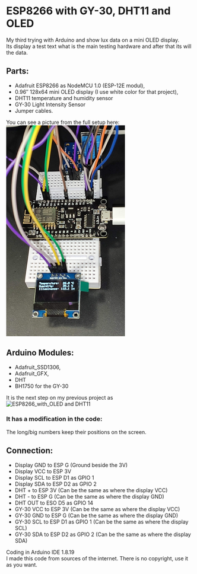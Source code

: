 # ESP8266 with GY-30, DHT11 and OLED
My third trying with Arduino and show lux data on a mini OLED display.<br>
Its display a test text what is the main testing hardware and after that its will the data.

## Parts: 
- Adafruit ESP8266 as NodeMCU 1.0 (ESP-12E modul),
- 0.96″ 128x64 mini OLED display (I use white color for that project),
- DHT11 temperature and humidity sensor
- GY-30 Light Intensity Sensor
- Jumper cables.


You can see a picture from the full setup here:<br>
![Picture from the setup](/ESP8266-OLED-DHT11-GY30.jpg)

## Arduino Modules:
- Adafruit_SSD1306,
- Adafruit_GFX,
- DHT
- BH1750 for the GY-30

It is the next step on my previous project as ![ESP8266_with_OLED and DHT11](https://github.com/Mategm/ESP8266-OLED-DHT11)<br>

### It has a modification in the code:
The long/big numbers keep their positions on the screen.

## Connection:
- Display GND to ESP G (Ground beside the 3V)
- Display VCC to ESP 3V
- Display SCL to ESP D1 as GPIO 1
- Display SDA to ESP D2 as GPIO 2
- DHT + to ESP 3V (Can be the same as where the display VCC)
- DHT - to ESP G (Can be the same as where the display GND)
- DHT OUT to ESO D5 as GPIO 14
- GY-30 VCC to ESP 3V (Can be the same as where the display VCC)
- GY-30 GND to ESP G (Can be the same as where the display GND)
- GY-30 SCL to ESP D1 as GPIO 1 (Can be the same as where the display SCL)
- GY-30 SDA to ESP D2 as GPIO 2 (Can be the same as where the display SDA)

Coding in Arduino IDE 1.8.19<br>
I made this code from sources of the internet. There is no copyright, use it as you want.
